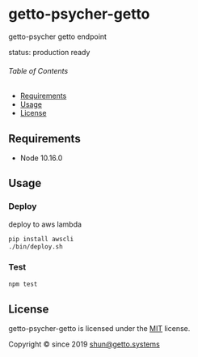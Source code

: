 # getto-psycher-getto

getto-psycher getto endpoint

status: production ready


###### Table of Contents

- [Requirements](#Requirements)
- [Usage](#Usage)
- [License](#License)

## Requirements

- Node 10.16.0


## Usage

### Deploy

deploy to aws lambda

```bash
pip install awscli
./bin/deploy.sh
```

### Test

```bash
npm test
```


## License

getto-psycher-getto is licensed under the [MIT](LICENSE) license.

Copyright &copy; since 2019 shun@getto.systems

